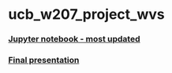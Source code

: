 # ucb_w207_project_wvs

### [Jupyter notebook - most updated](https://github.com/victorchenberkeley/ucb_w207_project_wvs/blob/main/w207_final_religion_vs_science.ipynb)
### [Final presentation](https://docs.google.com/presentation/u/2/d/1aEv8370LVxg8GzMB5-m8D2NMe0Hvi1XC8Pl5PwTUUhA/edit#slide=id.g1238eee50e9_0_60)

